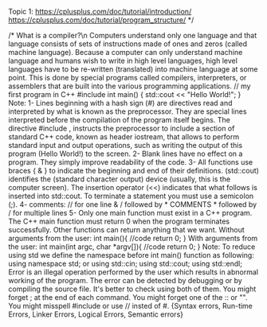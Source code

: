 Topic 1:
https://cplusplus.com/doc/tutorial/introduction/
https://cplusplus.com/doc/tutorial/program_structure/
*/

/*
What is a compiler?\n
Computers understand only one language and that language consists of sets of instructions made
of ones and zeros (called machine language). Because a computer can only understand machine language
and humans wish to write in high level languages, high level languages have to be re-written (translated)
into machine language at some point. This is done by special programs called compilers, interpreters, or
assemblers that are built into the various programming applications.
// my first program in C++
#include <iostream>
int main()
{
  std::cout << "Hello World!";
}
Note:
1- Lines beginning with a hash sign (#) are directives read and interpreted by what is known as the preprocessor.
They are special lines interpreted before the compilation of the program itself begins.
The directive #include <iostream>, instructs the preprocessor to include a section of 
standard C++ code, known as header iostream, that allows to perform standard input and output operations,
such as writing the output of this program (Hello World!) to the screen.
2- Blank lines have no effect on a program. They simply improve readability of the code.
3- All functions use braces { & } to indicate the beginning and end of their definitions.
(std::cout) identifies the (standard character output) device (usually, this is the computer screen). 
The insertion operator (<<) indicates that what follows is inserted into std::cout.
To terminate a statement you must use a semicolon (;).
4- comments:
// for one line &
/ followed by * COMMENTS * followed by / for multiple lines
5- Only one main function must exist in a C++ program.
The C++ main function must return 0 when the program terminates successfully.
Other functions can return anything that we want.
Without arguments from the user:
int main(){
	//code
	return 0;
}
With arguments from the user:
int main(int argc, char *argv[]){
	//code
	return 0;
}
Note:
To reduce using std we define the namespace before int main() function as following:
using namespace std;
or
using std::cin;
using std::cout;
using std::endl;
Error is an illegal operation performed by the user which results in abnormal working of the program.
The error can be detected by debugging or by compiling the source file.
It's better to check using both of them.
You might forget ; at the end of each command.
You might forget one of the :: or "".
You might misspell #include or use // insted of #.
{Syntax errors, Run-time Errors, Linker Errors, Logical Errors, Semantic errors}
